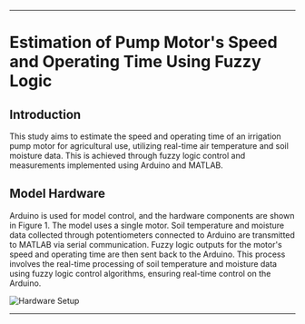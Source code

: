 
---

# Estimation of Pump Motor's Speed and Operating Time Using Fuzzy Logic

## Introduction

This study aims to estimate the speed and operating time of an irrigation pump motor for agricultural use, utilizing real-time air temperature and soil moisture data. This is achieved through fuzzy logic control and measurements implemented using Arduino and MATLAB.

## Model Hardware

Arduino is used for model control, and the hardware components are shown in Figure 1. The model uses a single motor. Soil temperature and moisture data collected through potentiometers connected to Arduino are transmitted to MATLAB via serial communication. Fuzzy logic outputs for the motor's speed and operating time are then sent back to the Arduino. This process involves the real-time processing of soil temperature and moisture data using fuzzy logic control algorithms, ensuring real-time control on the Arduino.

![Hardware Setup](C:\Users\BAYBARS\Desktop\1.png)


---

